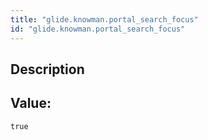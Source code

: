 ```yaml
---
title: "glide.knowman.portal_search_focus"
id: "glide.knowman.portal_search_focus"
---
```

## Description



## Value: 
```
true
```